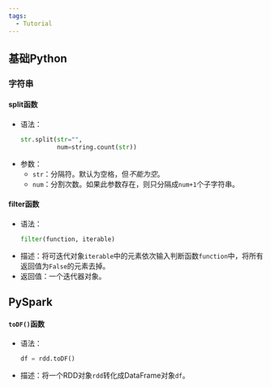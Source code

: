 ```yaml
---
tags:
  - Tutorial
---
```

## 基础Python
### 字符串
#### split函数
- 语法：
	```python
	str.split(str="",
			  num=string.count(str))
	```
- 参数：
	- `str`：分隔符。默认为空格，但*不能为空*。
	- `num`：分割次数。如果此参数存在，则只分隔成`num+1`个子字符串。
#### filter函数
- 语法：
	```python
	filter(function, iterable)
	```
- 描述：将可迭代对象`iterable`中的元素依次输入判断函数`function`中，将所有返回值为`False`的元素去掉。
- 返回值：一个迭代器对象。
## PySpark
#### `toDF()`函数
- 语法：
	```python
	df = rdd.toDF()
	```
- 描述：将一个RDD对象`rdd`转化成DataFrame对象`df`。